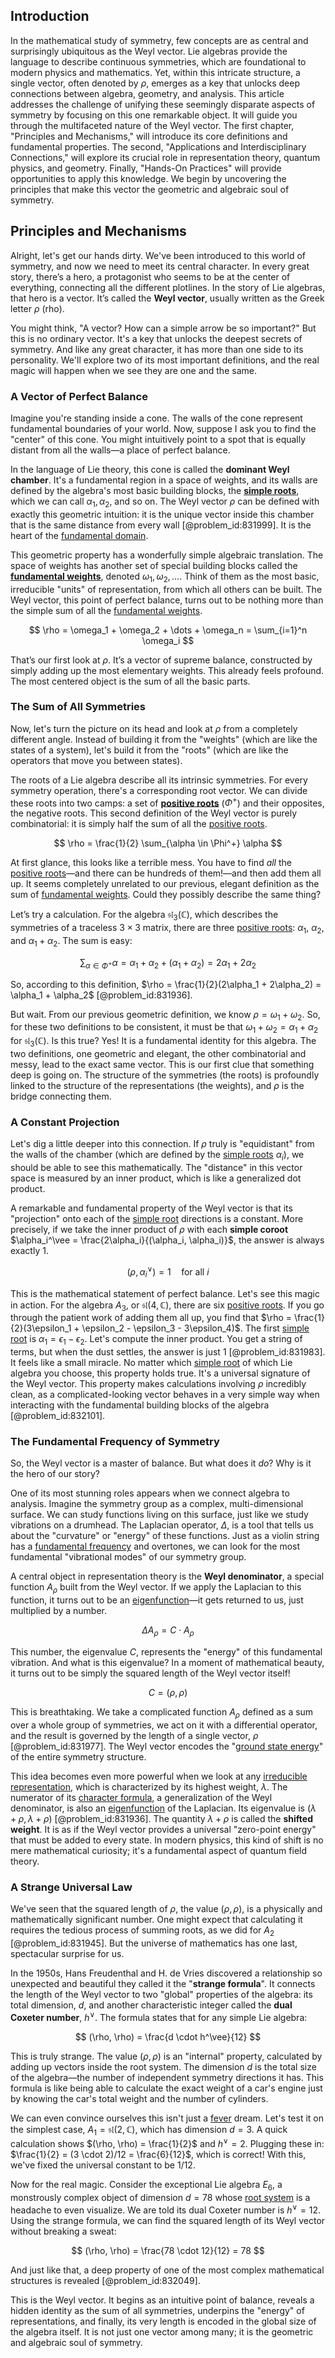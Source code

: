 ## Introduction
In the mathematical study of symmetry, few concepts are as central and surprisingly ubiquitous as the Weyl vector. Lie algebras provide the language to describe continuous symmetries, which are foundational to modern physics and mathematics. Yet, within this intricate structure, a single vector, often denoted by $\rho$, emerges as a key that unlocks deep connections between algebra, geometry, and analysis. This article addresses the challenge of unifying these seemingly disparate aspects of symmetry by focusing on this one remarkable object. It will guide you through the multifaceted nature of the Weyl vector. The first chapter, "Principles and Mechanisms," will introduce its core definitions and fundamental properties. The second, "Applications and Interdisciplinary Connections," will explore its crucial role in representation theory, quantum physics, and geometry. Finally, "Hands-On Practices" will provide opportunities to apply this knowledge. We begin by uncovering the principles that make this vector the geometric and algebraic soul of symmetry.

## Principles and Mechanisms

Alright, let's get our hands dirty. We've been introduced to this world of symmetry, and now we need to meet its central character. In every great story, there’s a hero, a protagonist who seems to be at the center of everything, connecting all the different plotlines. In the story of Lie algebras, that hero is a vector. It’s called the **Weyl vector**, usually written as the Greek letter $\rho$ (rho).

You might think, "A vector? How can a simple arrow be so important?" But this is no ordinary vector. It's a key that unlocks the deepest secrets of symmetry. And like any great character, it has more than one side to its personality. We'll explore two of its most important definitions, and the real magic will happen when we see they are one and the same.

### A Vector of Perfect Balance

Imagine you're standing inside a cone. The walls of the cone represent fundamental boundaries of your world. Now, suppose I ask you to find the "center" of this cone. You might intuitively point to a spot that is equally distant from all the walls—a place of perfect balance.

In the language of Lie theory, this cone is called the **dominant Weyl chamber**. It's a fundamental region in a space of weights, and its walls are defined by the algebra's most basic building blocks, the **[simple roots](@article_id:196921)**, which we can call $\alpha_1, \alpha_2$, and so on. The Weyl vector $\rho$ can be defined with exactly this geometric intuition: it is the unique vector inside this chamber that is the same distance from every wall [@problem_id:831999]. It is the heart of the [fundamental domain](@article_id:201262).

This geometric property has a wonderfully simple algebraic translation. The space of weights has another set of special building blocks called the **[fundamental weights](@article_id:200361)**, denoted $\omega_1, \omega_2, \dots$. Think of them as the most basic, irreducible "units" of representation, from which all others can be built. The Weyl vector, this point of perfect balance, turns out to be nothing more than the simple sum of all the [fundamental weights](@article_id:200361).

$$
\rho = \omega_1 + \omega_2 + \dots + \omega_n = \sum_{i=1}^n \omega_i
$$

That’s our first look at $\rho$. It’s a vector of supreme balance, constructed by simply adding up the most elementary weights. This already feels profound. The most centered object is the sum of all the basic parts.

### The Sum of All Symmetries

Now, let's turn the picture on its head and look at $\rho$ from a completely different angle. Instead of building it from the "weights" (which are like the states of a system), let's build it from the "roots" (which are like the operators that move you between states).

The roots of a Lie algebra describe all its intrinsic symmetries. For every symmetry operation, there's a corresponding root vector. We can divide these roots into two camps: a set of **[positive roots](@article_id:198770)** ($\Phi^+$) and their opposites, the negative roots. This second definition of the Weyl vector is purely combinatorial: it is simply half the sum of all the [positive roots](@article_id:198770).

$$
\rho = \frac{1}{2} \sum_{\alpha \in \Phi^+} \alpha
$$

At first glance, this looks like a terrible mess. You have to find *all* the [positive roots](@article_id:198770)—and there can be hundreds of them!—and then add them all up. It seems completely unrelated to our previous, elegant definition as the sum of [fundamental weights](@article_id:200361). Could they possibly describe the same thing?

Let’s try a calculation. For the algebra $\mathfrak{sl}_3(\mathbb{C})$, which describes the symmetries of a traceless $3 \times 3$ matrix, there are three [positive roots](@article_id:198770): $\alpha_1$, $\alpha_2$, and $\alpha_1 + \alpha_2$. The sum is easy:

$$
\sum_{\alpha \in \Phi^+} \alpha = \alpha_1 + \alpha_2 + (\alpha_1 + \alpha_2) = 2\alpha_1 + 2\alpha_2
$$

So, according to this definition, $\rho = \frac{1}{2}(2\alpha_1 + 2\alpha_2) = \alpha_1 + \alpha_2$ [@problem_id:831936].

But wait. From our previous geometric definition, we know $\rho = \omega_1 + \omega_2$. So, for these two definitions to be consistent, it must be that $\omega_1 + \omega_2 = \alpha_1 + \alpha_2$ for $\mathfrak{sl}_3(\mathbb{C})$. Is this true? Yes! It is a fundamental identity for this algebra. The two definitions, one geometric and elegant, the other combinatorial and messy, lead to the exact same vector. This is our first clue that something deep is going on. The structure of the symmetries (the roots) is profoundly linked to the structure of the representations (the weights), and $\rho$ is the bridge connecting them.

### A Constant Projection

Let's dig a little deeper into this connection. If $\rho$ truly is "equidistant" from the walls of the chamber (which are defined by the [simple roots](@article_id:196921) $\alpha_i$), we should be able to see this mathematically. The "distance" in this vector space is measured by an inner product, which is like a generalized dot product.

A remarkable and fundamental property of the Weyl vector is that its "projection" onto each of the [simple root](@article_id:634928) directions is a constant. More precisely, if we take the inner product of $\rho$ with each **simple coroot** $\alpha_i^\vee = \frac{2\alpha_i}{(\alpha_i, \alpha_i)}$, the answer is always exactly 1.

$$
(\rho, \alpha_i^\vee) = 1 \quad \text{for all } i
$$

This is the mathematical statement of perfect balance. Let's see this magic in action. For the algebra $A_3$, or $\mathfrak{sl}(4, \mathbb{C})$, there are six [positive roots](@article_id:198770). If you go through the patient work of adding them all up, you find that $\rho = \frac{1}{2}(3\epsilon_1 + \epsilon_2 - \epsilon_3 - 3\epsilon_4)$. The first [simple root](@article_id:634928) is $\alpha_1 = \epsilon_1 - \epsilon_2$. Let's compute the inner product. You get a string of terms, but when the dust settles, the answer is just 1 [@problem_id:831983]. It feels like a small miracle. No matter which [simple root](@article_id:634928) of which Lie algebra you choose, this property holds true. It's a universal signature of the Weyl vector. This property makes calculations involving $\rho$ incredibly clean, as a complicated-looking vector behaves in a very simple way when interacting with the fundamental building blocks of the algebra [@problem_id:832101].

### The Fundamental Frequency of Symmetry

So, the Weyl vector is a master of balance. But what does it *do*? Why is it the hero of our story?

One of its most stunning roles appears when we connect algebra to analysis. Imagine the symmetry group as a complex, multi-dimensional surface. We can study functions living on this surface, just like we study vibrations on a drumhead. The Laplacian operator, $\Delta$, is a tool that tells us about the "curvature" or "energy" of these functions. Just as a violin string has a [fundamental frequency](@article_id:267688) and overtones, we can look for the most fundamental "vibrational modes" of our symmetry group.

A central object in representation theory is the **Weyl denominator**, a special function $A_\rho$ built from the Weyl vector. If we apply the Laplacian to this function, it turns out to be an [eigenfunction](@article_id:148536)—it gets returned to us, just multiplied by a number.

$$
\Delta A_\rho = C \cdot A_\rho
$$

This number, the eigenvalue $C$, represents the "energy" of this fundamental vibration. And what is this eigenvalue? In a moment of mathematical beauty, it turns out to be simply the squared length of the Weyl vector itself!

$$
C = (\rho, \rho)
$$

This is breathtaking. We take a complicated function $A_\rho$ defined as a sum over a whole group of symmetries, we act on it with a differential operator, and the result is governed by the length of a single vector, $\rho$ [@problem_id:831977]. The Weyl vector encodes the "[ground state energy](@article_id:146329)" of the entire symmetry structure.

This idea becomes even more powerful when we look at any [irreducible representation](@article_id:142239), which is characterized by its highest weight, $\lambda$. The numerator of its [character formula](@article_id:142021), a generalization of the Weyl denominator, is also an [eigenfunction](@article_id:148536) of the Laplacian. Its eigenvalue is $(\lambda+\rho, \lambda+\rho)$ [@problem_id:831936]. The quantity $\lambda+\rho$ is called the **shifted weight**. It is as if the Weyl vector provides a universal "zero-point energy" that must be added to every state. In modern physics, this kind of shift is no mere mathematical curiosity; it's a fundamental aspect of quantum field theory.

### A Strange Universal Law

We've seen that the squared length of $\rho$, the value $(\rho, \rho)$, is a physically and mathematically significant number. One might expect that calculating it requires the tedious process of summing roots, as we did for $A_2$ [@problem_id:831945]. But the universe of mathematics has one last, spectacular surprise for us.

In the 1950s, Hans Freudenthal and H. de Vries discovered a relationship so unexpected and beautiful they called it the "**strange formula**". It connects the length of the Weyl vector to two "global" properties of the algebra: its total dimension, $d$, and another characteristic integer called the **dual Coxeter number**, $h^\vee$. The formula states that for any simple Lie algebra:

$$
(\rho, \rho) = \frac{d \cdot h^\vee}{12}
$$

This is truly strange. The value $(\rho, \rho)$ is an "internal" property, calculated by adding up vectors inside the root system. The dimension $d$ is the total size of the algebra—the number of independent symmetry directions it has. This formula is like being able to calculate the exact weight of a car's engine just by knowing the car's total weight and the number of cylinders.

We can even convince ourselves this isn't just a [fever](@article_id:171052) dream. Let's test it on the simplest case, $A_1 = \mathfrak{sl}(2, \mathbb{C})$, which has dimension $d=3$. A quick calculation shows $(\rho, \rho) = \frac{1}{2}$ and $h^\vee = 2$. Plugging these in: $\frac{1}{2} = (3 \cdot 2)/12 = \frac{6}{12}$, which is correct! With this, we've fixed the universal constant to be $1/12$.

Now for the real magic. Consider the exceptional Lie algebra $E_6$, a monstrously complex object of dimension $d=78$ whose [root system](@article_id:201668) is a headache to even visualize. We are told its dual Coxeter number is $h^\vee=12$. Using the strange formula, we can find the squared length of its Weyl vector without breaking a sweat:

$$
(\rho, \rho) = \frac{78 \cdot 12}{12} = 78
$$

And just like that, a deep property of one of the most complex mathematical structures is revealed [@problem_id:832049].

This is the Weyl vector. It begins as an intuitive point of balance, reveals a hidden identity as the sum of all symmetries, underpins the "energy" of representations, and finally, its very length is encoded in the global size of the algebra itself. It is not just one vector among many; it is the geometric and algebraic soul of symmetry.